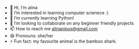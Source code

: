 - 👋 Hi, I’m alina
- 👀 I’m interested in learning computer scienece :)
- 🌱 I’m currently learning Python!
- 💞️ I’m looking to collaborate on any beginner friendly projects
- 📫 How to reach me alinapipus@gmail.com
- 😄 Pronouns: she/her
- ⚡ Fun fact: my favourite animal is the bamboo shark.

<!---
alinapipus/alinapipus is a ✨ special ✨ repository because its `README.md` (this file) appears on your GitHub profile.
You can click the Preview link to take a look at your changes.
--->
